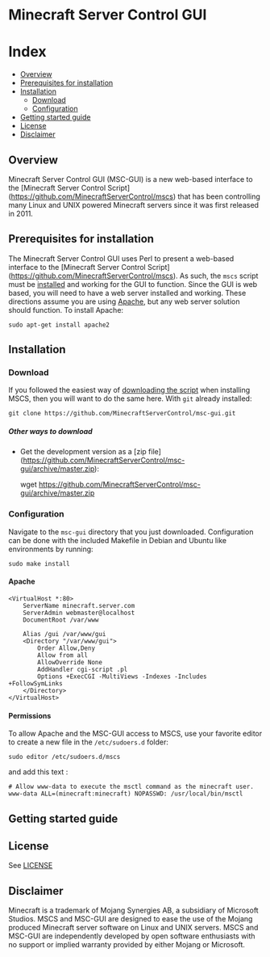 # Minecraft Server Control GUI

# Index
* [Overview](#overview)
* [Prerequisites for installation](#prerequisites-for-installation)
* [Installation](#installation)
  * [Download](#download)
  * [Configuration](#configuration)
* [Getting started guide](#getting-started-guide)
* [License](LICENSE)
* [Disclaimer](#disclaimer)

## Overview
Minecraft Server Control GUI (MSC-GUI) is a new web-based interface to the
[Minecraft Server Control Script]
(https://github.com/MinecraftServerControl/mscs) that has been controlling
many Linux and UNIX powered Minecraft servers since it was first released in
2011.

## Prerequisites for installation

The Minecraft Server Control GUI uses Perl to present a web-based interface to
the [Minecraft Server Control Script]
(https://github.com/MinecraftServerControl/mscs).  As such, the `mscs` script
must be [installed](https://github.com/MinecraftServerControl/mscs/blob/master/README.md#installation)
and working for the GUI to function. Since the GUI is web based, you will need
to have a web server installed and working.  These directions assume you are
using [Apache](https://httpd.apache.org), but any web server solution should
function.  To install Apache:

    sudo apt-get install apache2

## Installation

### Download

If you followed the easiest way of [downloading the script](https://github.com/MinecraftServerControl/mscs/blob/master/README.md#downloading-the-script) when installing MSCS, then you will want to do the same here.  With `git` already installed:

    git clone https://github.com/MinecraftServerControl/msc-gui.git

##### Other ways to download

* Get the development version as a [zip file]
(https://github.com/MinecraftServerControl/msc-gui/archive/master.zip):

    wget https://github.com/MinecraftServerControl/msc-gui/archive/master.zip

### Configuration

Navigate to the `msc-gui` directory that you just downloaded.  Configuration
can be done with the included Makefile in Debian and Ubuntu like environments
by running:

    sudo make install


#### Apache


```
<VirtualHost *:80>
    ServerName minecraft.server.com
    ServerAdmin webmaster@localhost
    DocumentRoot /var/www

    Alias /gui /var/www/gui
    <Directory "/var/www/gui">
        Order Allow,Deny
        Allow from all
        AllowOverride None
        AddHandler cgi-script .pl
        Options +ExecCGI -MultiViews -Indexes -Includes +FollowSymLinks
    </Directory>
</VirtualHost>

```

#### Permissions

To allow Apache and the MSC-GUI access to MSCS, use your favorite editor to
create a new file in the `/etc/sudoers.d` folder:

    sudo editor /etc/sudoers.d/mscs

and add this text :

```
# Allow www-data to execute the msctl command as the minecraft user.
www-data ALL=(minecraft:minecraft) NOPASSWD: /usr/local/bin/msctl
```


## Getting started guide


## License

See [LICENSE](LICENSE)

## Disclaimer

Minecraft is a trademark of Mojang Synergies AB, a subsidiary of Microsoft
Studios.  MSCS and MSC-GUI are designed to ease the use of the Mojang produced
Minecraft server software on Linux and UNIX servers.  MSCS and MSC-GUI are
independently developed by open software enthusiasts with no support or
implied warranty provided by either Mojang or Microsoft.

